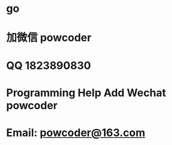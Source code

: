 # go
# 加微信 powcoder

# QQ 1823890830

# Programming Help Add Wechat powcoder

# Email: powcoder@163.com

